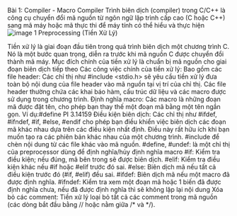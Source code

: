 Bài 1: Compiler - Macro
Compiler
Trình biên dịch (compiler) trong C/C++ là công cụ chuyển đổi mã nguồn từ ngôn ngữ lập trình cấp cao (C hoặc C++) sang mã máy hoặc mã thực thi để máy tính có thể hiểu và thực hiện
 ![image](https://github.com/user-attachments/assets/abb9cd9f-07b4-4ebc-a624-dd9db724e8de)
 1 Preprocessing (Tiền Xử Lý)

 Tiền xử lý là giai đoạn đầu tiên trong quá trình biên dịch một chương trình C. Nó là một bước quan trọng, diễn ra trước khi mã nguồn C được chuyển đổi thành mã máy. 
 Mục đích chính của tiền xử lý là chuẩn bị mã nguồn cho giai đoạn biên dịch tiếp theo
 Các công việc chính của tiền xử lý:
Bao gồm các file header: Các chỉ thị như #include <stdio.h> sẽ yêu cầu tiền xử lý đưa toàn bộ nội dung của file header vào mã nguồn tại vị trí của chỉ thị. Các file header thường chứa các khai báo hàm, cấu trúc dữ liệu và các macro được sử dụng trong chương trình.
Định nghĩa macro: Các macro là những đoạn mã được đặt tên, cho phép bạn thay thế một đoạn mã bằng một tên ngắn gọn. Ví dụ:#define PI 3.14159
Điều kiện biên dịch: Các chỉ thị như #ifdef, #ifndef, #if, #else, #endif cho phép bạn điều khiển việc biên dịch các đoạn mã khác nhau dựa trên các điều kiện nhất định. Điều này rất hữu ích khi bạn muốn tạo ra các phiên bản khác nhau của một chương trình.
#include để chèn nội dung từ các file khác vào mã nguồn.
#define, #undef: là một chỉ thị của preprocessor dùng để định nghĩa/hủy định nghĩa macro
#if: Kiểm tra điều kiện; nếu đúng, mã bên trong sẽ được biên dịch.
#elif: Kiểm tra điều kiện khác nếu #if hoặc #elif trước đó sai.
#else: Biên dịch mã nếu tất cả điều kiện trước đó (#if, #elif) đều sai.
#ifdef: Biên dịch mã nếu một macro đã được định nghĩa.
#ifndef: Kiểm tra xem một đoạn mã hoặc 1 biến đã được định nghĩa chưa, nếu đã được định nghĩa thì sẽ không lặp lại nội dung
Xóa bỏ các comment: Tiền xử lý loại bỏ tất cả các comment trong mã nguồn (các dòng bắt đầu bằng // hoặc nằm giữa /* và */).
